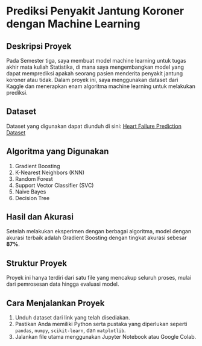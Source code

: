 # Prediksi Penyakit Jantung Koroner dengan Machine Learning

## Deskripsi Proyek
Pada Semester tiga, saya membuat model machine learning untuk tugas akhir mata kuliah Statistika, di mana saya mengembangkan model yang dapat memprediksi apakah seorang pasien menderita penyakit jantung koroner atau tidak. Dalam proyek ini, saya menggunakan dataset dari Kaggle dan menerapkan enam algoritma machine learning untuk melakukan prediksi.

## Dataset
Dataset yang digunakan dapat diunduh di sini: [Heart Failure Prediction Dataset](https://www.kaggle.com/datasets/fedesoriano/heart-failure-prediction)

## Algoritma yang Digunakan
1. Gradient Boosting
2. K-Nearest Neighbors (KNN)
3. Random Forest
4. Support Vector Classifier (SVC)
5. Naive Bayes
6. Decision Tree

## Hasil dan Akurasi
Setelah melakukan eksperimen dengan berbagai algoritma, model dengan akurasi terbaik adalah Gradient Boosting dengan tingkat akurasi sebesar **87%**.

## Struktur Proyek
Proyek ini hanya terdiri dari satu file yang mencakup seluruh proses, mulai dari pemrosesan data hingga evaluasi model.

## Cara Menjalankan Proyek
1. Unduh dataset dari link yang telah disediakan.
2. Pastikan Anda memiliki Python serta pustaka yang diperlukan seperti `pandas`, `numpy`, `scikit-learn`, dan `matplotlib`.
3. Jalankan file utama menggunakan Jupyter Notebook atau Google Colab.
